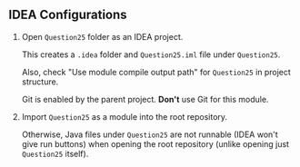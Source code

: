## IDEA Configurations
1. Open `Question25` folder as an IDEA project.

   This creates a `.idea` folder and `Question25.iml` file under `Question25`.

   Also, check "Use module compile output path" for `Question25` in project structure.

   Git is enabled by the parent project. **Don't** use Git for this module.

2. Import `Question25` as a module into the root repository.

   Otherwise, Java files under `Question25` are not runnable (IDEA won't give run buttons)
   when opening the root repository (unlike opening just `Question25` itself).